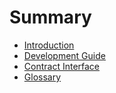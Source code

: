 # Summary

- [Introduction](README.md)
- [Development Guide](dev-guide.md)
- [Contract Interface](contract-interface.md)
- [Glossary](glossary.md)
